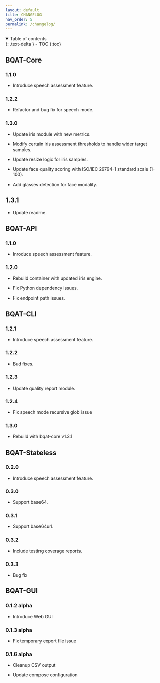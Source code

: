 ```yaml
---
layout: default
title: CHANGELOG
nav_order: 5
permalink: /changelog/
---
```


<details open markdown="block">
  <summary>
    Table of contents
  </summary>
  {: .text-delta }
- TOC
{:toc}
</details>

## BQAT-Core

### 1.1.0

+ Introduce speech assessment feature.

### 1.2.2

+ Refactor and bug fix for speech mode.

### 1.3.0

+ Update iris module with new metrics.

+ Modify certain iris assessment thresholds to handle wider target samples.

+ Update resize logic for iris samples.

+ Update face quality scoring with ISO/IEC 29794-1 standard scale (1-100).

+ Add glasses detection for face modality.

## 1.3.1

+ Update readme.

## BQAT-API

### 1.1.0

+ Inroduce speech assessment feature.

### 1.2.0

+ Rebuild container with updated iris engine.

+ Fix Python dependency issues.

+ Fix endpoint path issues.

## BQAT-CLI

### 1.2.1

+ Introduce speech assessment feature.

### 1.2.2

+ Bud fixes.

### 1.2.3

+ Update quality report module.

### 1.2.4

+ Fix speech mode recursive glob issue

### 1.3.0

+ Rebuild with bqat-core v1.3.1

## BQAT-Stateless

### 0.2.0

+ Introduce speech assessment feature.

### 0.3.0

+ Support base64.

### 0.3.1

+ Support base64url.

### 0.3.2

+ Include testing coverage reports.

### 0.3.3

+ Bug fix

## BQAT-GUI

### 0.1.2 alpha

+ Introduce Web GUI

### 0.1.3 alpha

+ Fix temporary export file issue

### 0.1.6 alpha

+ Cleanup CSV output

+ Update compose configuration

